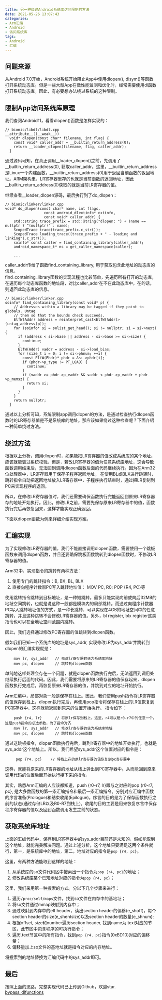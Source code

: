 ```yaml
---
title: 另一种绕过Android系统库访问限制的方法
date: 2021-05-26 13:07:43
categories:
- Arm汇编
- Android
- 访问系统库
tags:
- Android
- 汇编
---
```



## 问题来源
从Android 7.0开始，Android系统开始阻止App中使用dlopen(), dlsym()等函数打开系统动态库。但是一些大型App在做性能监测和优化时，经常需要使用dl函数打开系统动态库。因此，有必要想办法绕过系统的这种限制。

## 限制App访问系统库原理
我们查阅Android11，看看dlopen()函数是怎样实现的：

<!-- more -->

```
// bionic/libdl/libdl.cpp
__attribute__((__weak__))
  void* dlopen(const char* filename, int flag) {
    const void* caller_addr = __builtin_return_address(0);
    return __loader_dlopen(filename, flag, caller_addr);
  }
```
通过源码可知，在真正调用__loader_dlopen()之前，先调用了__builtin_return_address(0), 获取caller_addr。这里，__builtin_return_address是Linux一个内建函数，__builtin_return_address(0)用于返回当前函数的返回地址。ARM架构里，LR寄存器里存的也就是当前函数的返回地址，因此__builtin_return_address(0)获取的就是当前LR寄存器的值。  

继续查看__loader_dlopen源码，最后执行到了do_dlopen：

```
// bionic/linker/linker.cpp
void* do_dlopen(const char* name, int flags,
                  const android_dlextinfo* extinfo,
                  const void* caller_addr) {
    std::string trace_prefix = std::string("dlopen: ") + (name == nullptr ? "(nullptr)" : name);
    ScopedTrace trace(trace_prefix.c_str());
    ScopedTrace loading_trace((trace_prefix + " - loading and linking").c_str());
    soinfo* const caller = find_containing_library(caller_addr);
    android_namespace_t* ns = get_caller_namespace(caller);
    
    ...
```
caller_addr传给了函数find_containing_library, 用于获取包含此地址的动态库的信息。  
find_containing_library函数的实现流程也比较简单，先遍历所有打开的动态库，在遍历每个动态库函数的地址段，对比caller_addr在不在此动态库中，在的话，则返回此动态库的信息。

```
// bionic/linker/linker.cpp
soinfo* find_containing_library(const void* p) {
    // Addresses within a library may be tagged if they point to globals. Untag
    // them so that the bounds check succeeds.
    ElfW(Addr) address = reinterpret_cast<ElfW(Addr)>(untag_address(p));
    for (soinfo* si = solist_get_head(); si != nullptr; si = si->next) {
      if (address < si->base || address - si->base >= si->size) {
        continue;
      }
      ElfW(Addr) vaddr = address - si->load_bias;
      for (size_t i = 0; i != si->phnum; ++i) {
        const ElfW(Phdr)* phdr = &si->phdr[i];
        if (phdr->p_type != PT_LOAD) {
          continue;
        }
        if (vaddr >= phdr->p_vaddr && vaddr < phdr->p_vaddr + phdr->p_memsz) {
          return si;
        }
      }
    }
    return nullptr;
  }
```
通过以上分析可知，系统限制app调用dlopen的方法，是通过检查执行dlopen函数时的LR寄存器值是不是系统库的地址。那应该如果绕过这种检查呢？下面介绍一种简单绕过方法。

## 绕过方法
根据以上分析，调用dlopen时，如果能把LR寄存器的值改成系统库的某个地址，应该就能骗过系统校验。但是，若改LR寄存器的值为任意系统库地址，这会导致函数调用结束后，无法回到调用dlopen函数后面的代码继续执行。因为在Arm32位处理器中，LR寄存器用于保存子程序返回地址， 在使用BL或BLX进行跳转时，跳转指令自动把返回地址放入LR寄存器中，子程序执行结束时，通过把LR复制到PC来实现程序的返回。

所以，在修改LR寄存器值时，我们还需要确保函数执行完能返回到原来LR寄存器存的地址开始执行。因此，修改LR之前，需要先保存原来LR寄存器中的值，函数执行完后再恢复回来，这样才能实现正确返回。 

下面以dlopen函数为例来详细介绍实现方案。

## 汇编实现
为了实现修改LR寄存器的值，我们不能直接调用dlopen函数，需要使用一个跳板函数来调用dlopen函数，并且还要确保跳板函数跳转到dlopen函数时，不修改LR寄存器的值。

Arm32中，实现指令的跳转有两种方法：
 1. 使用专门的跳转指令：B, BX, BL, BLX
 2. 直接向程序计数器PC写入跳转地址值： MOV PC, R0; POP {R4, PC}等

使用跳转指令跳转到目标地址，是一种短跳转，最多只能实现向前或向后32MB的地址空间跳转，也就是说这种一般都是模块内的局部跳转。而通过向程序计数器PC写入跳转地址值的方式，是一种长跳转，可以实现在4GB的地址空间中的任意跳转，并且这种跳转不会修改LR寄存器的值。另外，bl register, blx register这类指令也可以在全地址空间范围内跳转。


因此，我们选择通过修改PC寄存器的值跳转到dlopen函数。

假如我们已知一个系统库的地址是sys_addr, 实现修改LR为sys_addr并跳转到dlopen的汇编实现就是：
```
    mov lr, sys_addr   // 修改lr寄存器的值为系统库地址
    mov pc, dlopen     // 跳转到dlopen函数
```
单纯地这样处理会存在一个问题，就是dlopen函数执行完后，无法返回到调用处继续执行后面的代码。因此，我们需要将原来的LR寄存器的值保存起来，dlopen函数执行完成后，再恢复原来LR寄存器的值，并跳到对应的地址开始执行。

Arm汇编中，局部对象一般是保存在栈上。因此，我们使用push指令将LR寄存器的值保存到栈上，dlopen执行完后，再使用pop指令将保存在栈上的LR值恢复到PC寄存器中，这样就能返回到原来的位置开始执行。
指令如下：
```
    push {r4, lr}      // 将原lr保存到栈上。这里，r4可以是r0-r7中的任意一个，这是push指令的必选参数，为了指令对齐
    mov lr, sys_addr   // 修改lr寄存器的值为系统库地址
    mov pc, dlopen     // 跳转到dlopen函数
```
通过这跳板指令，dlopen函数执行完后，跳到lr寄存器中的地址开始执行，也就是sys_addr这个地址上。所以，我们希望sys_addr这个位置对应的指令是：
```
     pop {r4, pc}    // 将栈上存的原lr寄存器的值恢复到pc寄存器中
```
这样，就能将原来的LR寄存器的地址从栈上弹出到PC寄存器中。从而能回到原来调用代码的位置后面开始执行接下来的指令。

其实，熟悉Arm汇编的人应该都知道，push {r0-r7, lr}跟与之对应的pop {r0-r7, pc}, 是大多数函数的第一条汇编指令和最后一条汇编指令。分别对应汇编中函数的序言准备(Prologue)和结束收尾(Epilogue)。序言的目的是为了保存函数执行之前的状态(通过存储LR以及R0-R7到栈上)。收尾的目的主要是用来恢复序言中保存程序寄存器的值以及回到函数调用发生之前的状态。

## 获取系统库地址

上面的汇编代码中，保存到LR寄存器中的sys_addr目前还是未知的，假如能取到这个地址，就能完美解决问题。通过上述分析，这个地址只要满足这两个条件就行，第一，是系统库中的地址，第二，地址对应的指令是`pop {r4, pc}`。

这里，有两种方法能取到这样的地址：  
1. 从系统库的so文件代码区中搜索出一个指令为`pop {r4, pc}`的地址；
2. 修改系统库某个已知地址对应的指令为`pop {r4, pc}`；

这里，我们采用第一种搜索的方式。分以下几个步骤来进行：
1. 遍历`/proc/self/maps`文件，找到so文件在内存中的基地址；
2. 将so文件通过mmap映射到内存中；
3. 通过映射到内存中的elf header，读出section header的偏移(e_shoff)，每个section header的size(e_shentsize)以及section header的数量(e_shnum);
4. 根据offset, size和number遍历section header, 找到name为.text对应的节区，此节区中包含程序的可执行指令；
5. 遍历.text节区中的所有指令，找到`pop {r4, pc}`指令(0xBD10)对应的偏移量；
6. 偏移量加上so文件的基地址就是指令对应的内存地址。

将搜索到的地址替换为汇编代码中的sys_addr即可。

## 最后
按照上面的思路，完整实现代码已上传到Github，欢迎star.  
[bypass_dlfunctions](https://github.com/WindySha/bypass_dlfunctions)

